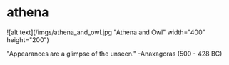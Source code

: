 # athena

![alt text](/imgs/athena_and_owl.jpg "Athena and Owl" width="400" height="200")


"Appearances are a glimpse of the unseen."
-Anaxagoras (500 - 428 BC)


